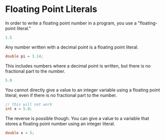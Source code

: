 # Floating Point Literals

In order to write a floating point number in a program, you use a "floating-point literal."

```java
1.5
```

Any number written with a decimal point is a floating point literal.

```java
double pi = 3.14;
```

This includes numbers where a decimal point is written, but there is no fractional part
to the number.

```java
5.0
```

You cannot directly give a value to an integer variable using a floating point literal, even if there is no fractional part to the number.

```java
// this will not work
int x = 5.0;
```

The reverse is possible though. You can give a value to a variable that stores
a floating point number using an integer literal.

```java
double x = 5;
```
